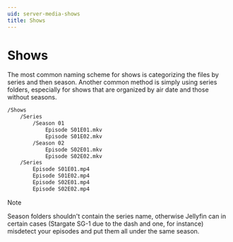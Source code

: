 ```yaml
---
uid: server-media-shows
title: Shows
---
```


# Shows

The most common naming scheme for shows is categorizing the files by series and then season. Another common method is simply using series folders, especially for shows that are organized by air date and those without seasons.

```txt
/Shows
    /Series
        /Season 01
            Episode S01E01.mkv
            Episode S01E02.mkv
        /Season 02
            Episode S02E01.mkv
            Episode S02E02.mkv
    /Series
        Episode S01E01.mp4
        Episode S01E02.mp4
        Episode S02E01.mp4
        Episode S02E02.mp4
```

> [!NOTE]
> Season folders shouldn't contain the series name, otherwise Jellyfin can in certain cases (Stargate SG-1 due to the dash and one, for instance) misdetect your episodes and put them all under the same season.

